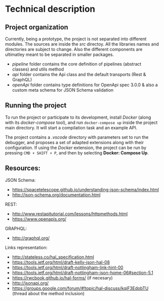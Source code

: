 
# Technical description

## Project organization

Currently, being a prototype, the project is not separated into different modules. The sources are inside the *src* directoy. All the libraries names and directories are subject to change. Also the different components are ultimatley meant to be separated in smaller packages.

- *pipeline* folder contains the core definition of pipelines (abstract classes) and utils method
- *api* folder contains the Api class and the default transports (Rest & GraphQL)
- *openApi* folder contains type definitions for OpenApi spec 3.0.0 & also a custom meta schema for JSON Schema validation

## Running the project

To run the project or participate to its development, install *Docker* (along with its *docker-compose* tool), and run `docker-compose up` inside the project main directory. It will start a compilation task and an example API.

The project contains a *.vscode* directory with parameters set to run the debugger, and proposes a set of adapted extensions along with their configuration. If using the *Docker* extension, the project can be run by pressing `CMD + SHIFT + P`, and then by selecting **Docker: Compose Up**.

## Resources:

JSON Schema: 

  - https://spacetelescope.github.io/understanding-json-schema/index.html
  - http://json-schema.org/documentation.html

REST:

  - http://www.restapitutorial.com/lessons/httpmethods.html
  - https://www.openapis.org/

GRAPHQL:

  - http://graphql.org/

Links representation:

  - http://stateless.co/hal_specification.html
  - https://tools.ietf.org/html/draft-kelly-json-hal-08
  - https://tools.ietf.org/html/draft-nottingham-link-hint-00
  - https://tools.ietf.org/html/draft-nottingham-json-home-06#section-5.1
  - https://rwcbook.github.io/hal-forms/ (if necesary)
  - http://jsonapi.org/
  - https://groups.google.com/forum/#!topic/hal-discuss/kqiF3EdobTU (thread about the method inclusion)